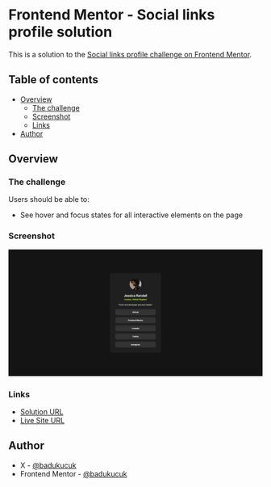 # Frontend Mentor - Social links profile solution

This is a solution to the [Social links profile challenge on Frontend Mentor](https://www.frontendmentor.io/challenges/social-links-profile-UG32l9m6dQ).

## Table of contents

- [Overview](#overview)
  - [The challenge](#the-challenge)
  - [Screenshot](#screenshot)
  - [Links](#links)
- [Author](#author)

## Overview

### The challenge

Users should be able to:

- See hover and focus states for all interactive elements on the page

### Screenshot

![](../screenshots/social-links-profile.jpeg)

### Links

- [Solution URL](https://www.frontendmentor.io/solutions/social-links-profile-zMMXgGpOIJ)
- [Live Site URL](https://badukucuk.github.io/frontend-mentor/social-links-profile/)

## Author

- X - [@badukucuk](https://x.com/badukucuk)
- Frontend Mentor - [@badukucuk](https://www.frontendmentor.io/profile/badukucuk)
